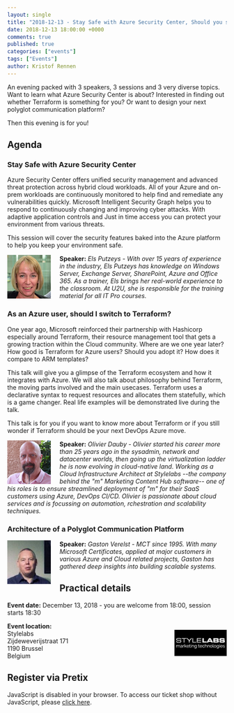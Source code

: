 ```yaml
---
layout: single
title: "2018-12-13 - Stay Safe with Azure Security Center, Should you switch to Terraform and Architecture of a Polyglot Communication Platform"
date: 2018-12-13 18:00:00 +0000
comments: true
published: true
categories: ["events"]
tags: ["Events"]
author: Kristof Rennen
---
```


An evening packed with 3 speakers, 3 sessions and 3 very diverse topics. 
Want to learn what Azure Security Center is about? 
Interested in finding out whether Terraform is something for you? 
Or want to design your next polyglot communication platform? 

Then this evening is for you!

## Agenda

### Stay Safe with Azure Security Center
Azure Security Center offers unified security management and advanced threat protection across hybrid cloud workloads.
All of your Azure and on-prem workloads are continuously monitored to help find and remediate any vulnerabilities quickly. 
Microsoft Intelligent Security Graph helps you to respond to continuously changing and improving cyber attacks. 
With adaptive application controls and Just in time access you can protect your environment from various threats.
 
This session will cover the security features baked into the Azure platform to help you keep your environment safe.

<img src="/assets/media/speakers/els-putzeys.jpg" alt="Els Putzeys" align="left" height="100" width="100" style="margin-right: 20px;">**Speaker:** *Els Putzeys - With over 15 years of experience in the industry, Els Putzeys has knowledge on Windows Server, Exchange Server, SharePoint, Azure and Office 365. As a trainer, Els brings her real-world experience to the classroom. At U2U, she is responsible for the training material for all IT Pro courses.*

### As an Azure user, should I switch to Terraform?
One year ago, Microsoft reinforced their partnership with Hashicorp especially around Terraform, their resource management tool that gets a growing traction within the Cloud community. 
Where are we one year later? How good is Terraform for Azure users? Should you adopt it? How does it compare to ARM templates?

This talk will give you a glimpse of the Terraform ecosystem and how it integrates with Azure. 
We will also talk about philosophy behind Terraform, the moving parts involved and the main usecases. 
Terraform uses a declarative syntax to request resources and allocates them statefully, which is a game changer. Real life examples will be demonstrated live during the talk.

This talk is for you if you want to know more about Terraform or if you still wonder if Terraform should be your next DevOps Azure move.

<img src="/assets/media/speakers/olivier-dauby.jpg" alt="Olivier Dauby" align="left" height="100" width="100" style="margin-right: 20px;">**Speaker:** *Olivier Dauby - Olivier started his career more than 25 years ago in the sysadmin, network and datacenter worlds, then going up the virtualization ladder he is now evolving in cloud-native land. Working as a Cloud Infrastructure Architect at Stylelabs --the company behind the "m" Marketing Content Hub software-- one of his roles is to ensure streamlined deployment of "m" for their SaaS customers using Azure, DevOps CI/CD. Olivier is passionate about cloud services and is focussing on automation, rchestration and scalability techniques.*

### Architecture of a Polyglot Communication Platform 

<img src="/assets/media/speakers/gaston-verelst.jpg" alt="Gaston Verelst" align="left" height="100" width="100" style="margin-right: 20px;">**Speaker:** *Gaston Verelst - MCT since 1995. With many Microsoft Certificates, applied at major customers in various Azure and Cloud related projects, Gaston has gathered deep insights into building scalable systems.*

## Practical details

**Event date:** December 13, 2018 - you are welcome from 18:00, session starts 18:30

**Event location:**<br />
<img width="120" height="60" align="right" alt="" src="/assets/media/sponsors/logo-stylelabs.jpg">Stylelabs<br />
Zijdeweverijstraat 171<br />
1190 Brussel<br />
Belgium

## Register via Pretix
<link rel="stylesheet" type="text/css" href="https://pretix.eu/azug/20181213/widget/v1.css">
<script type="text/javascript" src="https://pretix.eu/widget/v1.en.js" async></script>
<pretix-widget event="https://pretix.eu/azug/20181213/"></pretix-widget>
<noscript>
   <div class="pretix-widget">
        <div class="pretix-widget-info-message">
            JavaScript is disabled in your browser. To access our ticket shop without JavaScript, please <a target="_blank" rel="noopener" href="https://pretix.eu/azug/20181213/">click here</a>.
        </div>
    </div>
</noscript>
